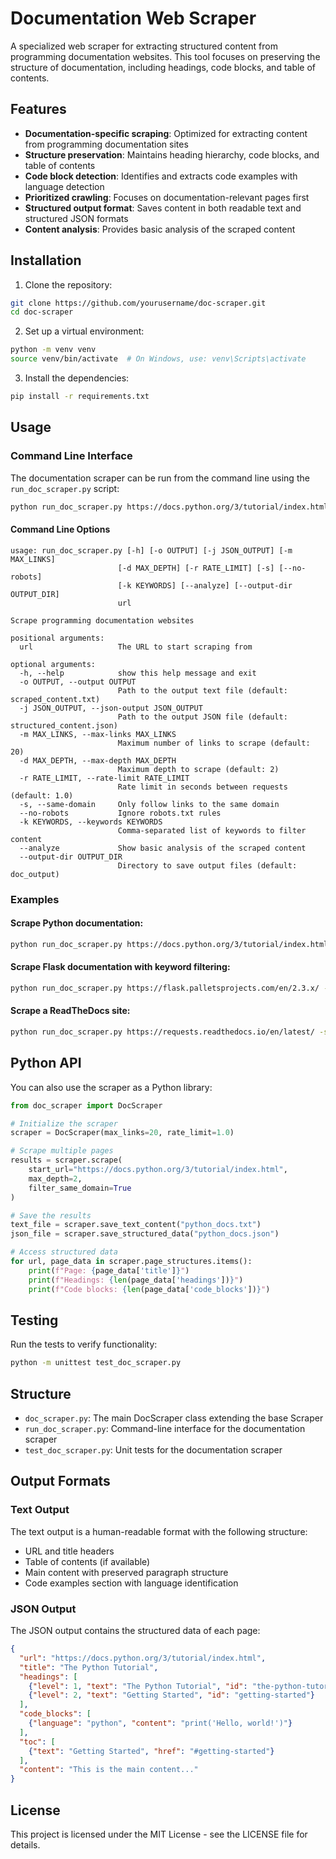 # Documentation Web Scraper

A specialized web scraper for extracting structured content from programming documentation websites. This tool focuses on preserving the structure of documentation, including headings, code blocks, and table of contents.

## Features

- **Documentation-specific scraping**: Optimized for extracting content from programming documentation sites
- **Structure preservation**: Maintains heading hierarchy, code blocks, and table of contents
- **Code block detection**: Identifies and extracts code examples with language detection
- **Prioritized crawling**: Focuses on documentation-relevant pages first
- **Structured output format**: Saves content in both readable text and structured JSON formats
- **Content analysis**: Provides basic analysis of the scraped content

## Installation

1. Clone the repository:
```bash
git clone https://github.com/yourusername/doc-scraper.git
cd doc-scraper
```

2. Set up a virtual environment:
```bash
python -m venv venv
source venv/bin/activate  # On Windows, use: venv\Scripts\activate
```

3. Install the dependencies:
```bash
pip install -r requirements.txt
```

## Usage

### Command Line Interface

The documentation scraper can be run from the command line using the `run_doc_scraper.py` script:

```bash
python run_doc_scraper.py https://docs.python.org/3/tutorial/index.html
```

#### Command Line Options

```
usage: run_doc_scraper.py [-h] [-o OUTPUT] [-j JSON_OUTPUT] [-m MAX_LINKS]
                        [-d MAX_DEPTH] [-r RATE_LIMIT] [-s] [--no-robots]
                        [-k KEYWORDS] [--analyze] [--output-dir OUTPUT_DIR]
                        url

Scrape programming documentation websites

positional arguments:
  url                   The URL to start scraping from

optional arguments:
  -h, --help            show this help message and exit
  -o OUTPUT, --output OUTPUT
                        Path to the output text file (default: scraped_content.txt)
  -j JSON_OUTPUT, --json-output JSON_OUTPUT
                        Path to the output JSON file (default: structured_content.json)
  -m MAX_LINKS, --max-links MAX_LINKS
                        Maximum number of links to scrape (default: 20)
  -d MAX_DEPTH, --max-depth MAX_DEPTH
                        Maximum depth to scrape (default: 2)
  -r RATE_LIMIT, --rate-limit RATE_LIMIT
                        Rate limit in seconds between requests (default: 1.0)
  -s, --same-domain     Only follow links to the same domain
  --no-robots           Ignore robots.txt rules
  -k KEYWORDS, --keywords KEYWORDS
                        Comma-separated list of keywords to filter content
  --analyze             Show basic analysis of the scraped content
  --output-dir OUTPUT_DIR
                        Directory to save output files (default: doc_output)
```

### Examples

#### Scrape Python documentation:

```bash
python run_doc_scraper.py https://docs.python.org/3/tutorial/index.html -s -m 15 -o python_docs.txt --analyze
```

#### Scrape Flask documentation with keyword filtering:

```bash
python run_doc_scraper.py https://flask.palletsprojects.com/en/2.3.x/ -k "route,template,request,app" -m 10 -d 1
```

#### Scrape a ReadTheDocs site:

```bash
python run_doc_scraper.py https://requests.readthedocs.io/en/latest/ -s --output-dir requests_docs
```

## Python API

You can also use the scraper as a Python library:

```python
from doc_scraper import DocScraper

# Initialize the scraper
scraper = DocScraper(max_links=20, rate_limit=1.0)

# Scrape multiple pages
results = scraper.scrape(
    start_url="https://docs.python.org/3/tutorial/index.html",
    max_depth=2,
    filter_same_domain=True
)

# Save the results
text_file = scraper.save_text_content("python_docs.txt")
json_file = scraper.save_structured_data("python_docs.json")

# Access structured data
for url, page_data in scraper.page_structures.items():
    print(f"Page: {page_data['title']}")
    print(f"Headings: {len(page_data['headings'])}")
    print(f"Code blocks: {len(page_data['code_blocks'])}")
```

## Testing

Run the tests to verify functionality:

```bash
python -m unittest test_doc_scraper.py
```

## Structure

- `doc_scraper.py`: The main DocScraper class extending the base Scraper
- `run_doc_scraper.py`: Command-line interface for the documentation scraper
- `test_doc_scraper.py`: Unit tests for the documentation scraper

## Output Formats

### Text Output

The text output is a human-readable format with the following structure:

- URL and title headers
- Table of contents (if available)
- Main content with preserved paragraph structure
- Code examples section with language identification

### JSON Output

The JSON output contains the structured data of each page:

```json
{
  "url": "https://docs.python.org/3/tutorial/index.html",
  "title": "The Python Tutorial",
  "headings": [
    {"level": 1, "text": "The Python Tutorial", "id": "the-python-tutorial"},
    {"level": 2, "text": "Getting Started", "id": "getting-started"}
  ],
  "code_blocks": [
    {"language": "python", "content": "print('Hello, world!')"}
  ],
  "toc": [
    {"text": "Getting Started", "href": "#getting-started"}
  ],
  "content": "This is the main content..."
}
```

## License

This project is licensed under the MIT License - see the LICENSE file for details.
